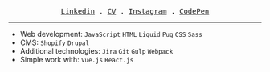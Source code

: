 <p align="center">
  <samp>
    <a href="https://www.linkedin.com/in/aleksej579/">Linkedin</a> .
    <a href="https://docs.google.com/document/d/1GQn1uagV6vGFN-dzJT448EkgUJ4gSEppVKmDHOHM-_k/edit?usp=sharing">CV</a> .
    <a href="https://www.instagram.com/eremenko_579/">Instagram</a> .
    <a href="https://codepen.io/Aleksej579">СodePen</a>
  </samp>
</p>

---

<ul>
  <li>Web development: <code>JavaScript</code> <code>HTML</code> <code>Liquid</code> <code>Pug</code> <code>CSS</code> <code>Sass</code></li>
  <li>CMS: <code>Shopify</code> <code>Drupal</code></li>
  <li>Additional technologies: <code>Jira</code> <code>Git</code> <code>Gulp</code> <code>Webpack</code></li>
  <li>Simple work with: <code>Vue.js</code> <code>React.js</code></li>
</ul>
